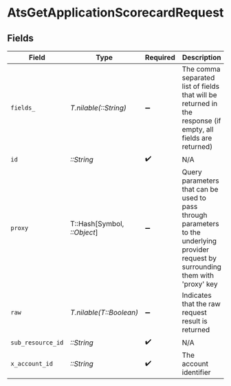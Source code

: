 # AtsGetApplicationScorecardRequest


## Fields

| Field                                                                                                                                | Type                                                                                                                                 | Required                                                                                                                             | Description                                                                                                                          |
| ------------------------------------------------------------------------------------------------------------------------------------ | ------------------------------------------------------------------------------------------------------------------------------------ | ------------------------------------------------------------------------------------------------------------------------------------ | ------------------------------------------------------------------------------------------------------------------------------------ |
| `fields_`                                                                                                                            | *T.nilable(::String)*                                                                                                                | :heavy_minus_sign:                                                                                                                   | The comma separated list of fields that will be returned in the response (if empty, all fields are returned)                         |
| `id`                                                                                                                                 | *::String*                                                                                                                           | :heavy_check_mark:                                                                                                                   | N/A                                                                                                                                  |
| `proxy`                                                                                                                              | T::Hash[Symbol, *::Object*]                                                                                                          | :heavy_minus_sign:                                                                                                                   | Query parameters that can be used to pass through parameters to the underlying provider request by surrounding them with 'proxy' key |
| `raw`                                                                                                                                | *T.nilable(T::Boolean)*                                                                                                              | :heavy_minus_sign:                                                                                                                   | Indicates that the raw request result is returned                                                                                    |
| `sub_resource_id`                                                                                                                    | *::String*                                                                                                                           | :heavy_check_mark:                                                                                                                   | N/A                                                                                                                                  |
| `x_account_id`                                                                                                                       | *::String*                                                                                                                           | :heavy_check_mark:                                                                                                                   | The account identifier                                                                                                               |